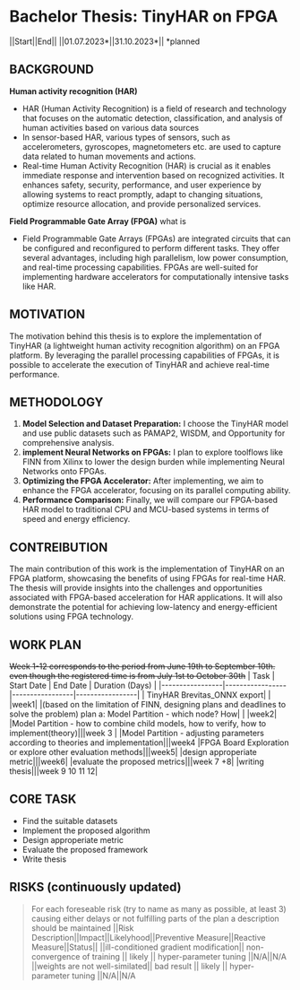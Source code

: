 # Bachelor Thesis: TinyHAR on FPGA

||Start||End||
||01.07.2023*||31.10.2023*||
*planned

## BACKGROUND

**Human activity recognition (HAR)**
<!-- short introduction what is sensor based HAR - importance of HAR - importance of real time HAR -->
- HAR (Human Activity Recognition)  is a field of research and technology that focuses on the automatic detection, classification, and analysis of human activities based on various data sources
- In sensor-based HAR, various types of sensors, such as accelerometers, gyroscopes, magnetometers etc. are used to capture data related to human movements and actions.
- Real-time Human Activity Recognition (HAR) is crucial as it enables immediate response and intervention based on recognized activities. It enhances safety, security, performance, and user experience by allowing systems to react promptly, adapt to changing situations, optimize resource allocation, and provide personalized services.

**Field Programmable Gate Array (FPGA)** what is 
<!-- FPGA - why FPGA -->
- Field Programmable Gate Arrays (FPGAs) are integrated circuits that can be configured and reconfigured to perform different tasks. They offer several advantages, including high parallelism, low power consumption, and real-time processing capabilities. FPGAs are well-suited for implementing hardware accelerators for computationally intensive tasks like HAR.
## MOTIVATION
<!-- introduction of why is your topic valuable -->
The motivation behind this thesis is to explore the implementation of TinyHAR (a lightweight human activity recognition algorithm) on an FPGA platform. By leveraging the parallel processing capabilities of FPGAs, it is possible to accelerate the execution of TinyHAR and achieve real-time performance.

## METHODOLOGY
1.  **Model Selection and Dataset Preparation:** I choose the TinyHAR model and use public datasets such as PAMAP2, WISDM, and Opportunity for comprehensive analysis.
2.  **implement Neural Networks on FPGAs:** I plan to explore toolflows like FINN from Xilinx to lower the design burden while implementing Neural Networks onto FPGAs.
3.  **Optimizing the FPGA Accelerator:** After implementing, we aim to enhance the FPGA accelerator, focusing on its parallel computing ability.
4.  **Performance Comparison:** Finally, we will compare our FPGA-based HAR model to traditional CPU and MCU-based systems in terms of speed and energy efficiency.

## CONTREIBUTION
The main contribution of this work is the implementation of TinyHAR on an FPGA platform, showcasing the benefits of using FPGAs for real-time HAR. The thesis will provide insights into the challenges and opportunities associated with FPGA-based acceleration for HAR applications. It will also demonstrate the potential for achieving low-latency and energy-efficient solutions using FPGA technology.


## WORK PLAN
~~Week 1-12 corresponds to the period from June 19th to September 10th.~~
~~even though the registered time is from July 1st to October 30th~~
| Task | Start Date | End Date  | Duration (Days) |
|-----------------|-----------------|-----------------|-----------------|
| TinyHAR Brevitas_ONNX export| | |week1|
|(based on the limitation of FINN, designing plans and deadlines to solve the problem) plan a: Model Partition - which node? How| | |week2|
|Model Partition - how to combine child models, how to verify, how to implement(theory)|||week 3 |
|Model Partition - adjusting parameters according to theories and implementation|||week4
|FPGA Board Exploration or explore other evaluation methods|||week5|
|design approperiate metric|||week6|
|evaluate the proposed metrics|||week 7 +8|
|writing thesis|||week 9 10 11 12|
## CORE TASK

- Find the suitable datasets 
- Implement the proposed algorithm
- Design approperiate metric 
- Evaluate the proposed framework 
- Write thesis

## RISKS (continuously updated)

>For each foreseable risk (try to name as many as possible, at least 3) causing either delays or not fulfilling parts of the plan a description should be maintained
>||Risk Description||Impact||Likelyhood||Preventive Measure||Reactive Measure||Status||
>||ill-conditioned gradient modification|| non-convergence of training || likely || hyper-parameter tuning ||N/A||N/A
>||weights are not well-similated|| bad result || likely || hyper-parameter tuning ||N/A||N/A

